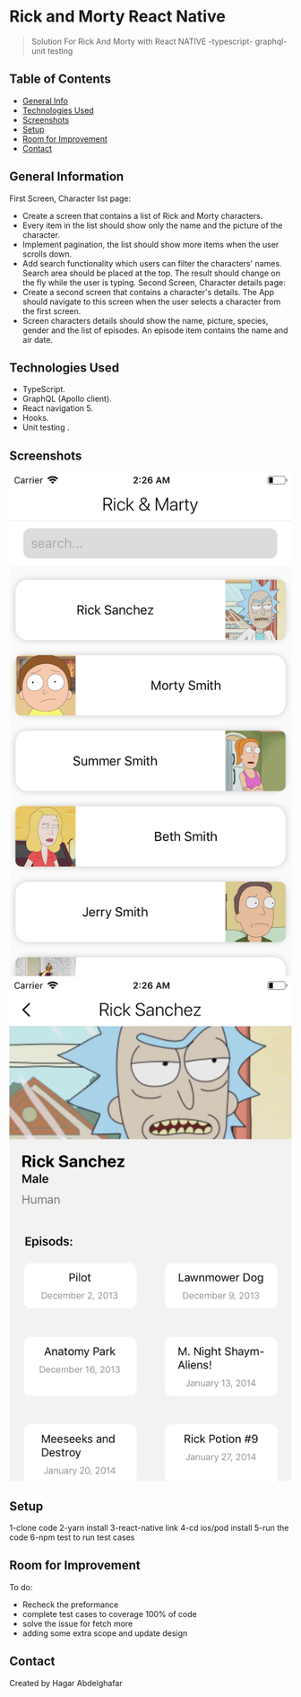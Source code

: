 # Rick and Morty React Native
> Solution For Rick And Morty with React NATIVE  -typescript- graphql- unit testing

## Table of Contents
* [General Info](#general-information)
* [Technologies Used](#technologies-used)
* [Screenshots](#screenshots)
* [Setup](#setup)
* [Room for Improvement](#room-for-improvement)
* [Contact](#contact)
<!-- * [License](#license) -->


## General Information

<!-- You don't have to answer all the questions - just the ones relevant to your project. -->
First Screen, Character list page:
- Create a screen that contains a list of Rick and Morty characters.
- Every item in the list should show only the ​name​ and the ​picture​ of the character.
- Implement pagination, the list should show more items when the user scrolls down.
- Add search functionality which users can filter the characters' names. Search area
should be placed at the top. The result should change on the fly while the user is typing.
Second Screen, Character details page:
- Create a second screen that contains a character's details. The App should navigate to this screen when the user selects a character from the first screen.
- Screen characters details should show the ​name​, ​picture​, ​species​, ​gender and the ​list of episodes​. An episode item contains the ​name​ and ​air date​.

## Technologies Used
- TypeScript.
- GraphQL (Apollo client).
- React navigation 5.
- Hooks.
- Unit testing .


## Screenshots
![First Screen ](./img/screenshotfirstscreen.png)
![Second Screen ](./img/screenshotsecondscreen.png)


## Setup
1-clone code 
2-yarn install
3-react-native link 
4-cd ios/pod install
5-run the code 
6-npm test to run test cases 


## Room for Improvement
To do:
- Recheck the preformance 
- complete test cases to coverage 100% of code 
- solve the issue for fetch more 
- adding some extra scope and update design 

## Contact
Created by Hagar Abdelghafar


<!-- Optional -->
<!-- ## License -->
<!-- This project is open source and available under the [... License](). -->

<!-- You don't have to include all sections - just the one's relevant to your project -->
